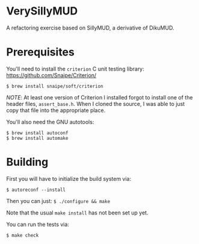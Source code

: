 # VerySillyMUD
A refactoring exercise based on SillyMUD, a derivative of DikuMUD.

# Prerequisites

You'll need to install the `criterion` C unit testing library:
https://github.com/Snaipe/Criterion/

```
$ brew install snaipe/soft/criterion
```

*NOTE*: At least one version of Criterion I installed forgot to install
one of the header files, `assert_base.h`. When I cloned the source, I was
able to just copy that file into the appropriate place.

You'll also need the GNU autotools:

```
$ brew install autoconf
$ brew install automake
```

# Building

First you will have to initialize the build system via:
```
$ autoreconf --install
```

Then you can just:
```$ ./configure && make```

Note that the usual `make install` has not been set up yet.

You can run the tests via:

```$ make check```



